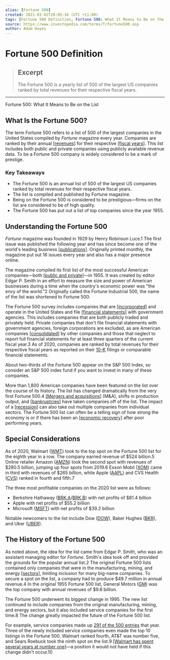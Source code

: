 ```yaml
---
alias: [Fortune 500]
created: 2021-03-02T20:05:34 (UTC +11:00)
tags: [Fortune 500 Definition, Fortune 500: What It Means to Be on the List]
source: https://www.investopedia.com/terms/f/fortune500.asp
author: Adam Hayes
---
```


# Fortune 500 Definition

> ## Excerpt
> The Fortune 500 is a yearly list of 500 of the largest US companies ranked by total revenues for their respective fiscal years.

---

Fortune 500: What It Means to Be on the List
## What Is the Fortune 500?

The term Fortune 500 refers to a list of 500 of the largest companies in the United States compiled by _Fortune_ magazine every year. Companies are ranked by their annual [[revenues]](https://www.investopedia.com/terms/r/revenue.asp) for their respective [[fiscal years]](https://www.investopedia.com/terms/f/fiscalyear.asp). This list includes both public and private companies using publicly available revenue data. To be a Fortune 500 company is widely considered to be a mark of prestige.

### Key Takeaways

-   The Fortune 500 is an annual list of 500 of the largest US companies ranked by total revenues for their respective fiscal years.
-   The list is compiled and published by Fortune magazine.
-   Being on the Fortune 500 is considered to be prestigious—firms on the list are considered to be of high quality.
-   The Fortune 500 has put out a list of top companies since the year 1955.

## Understanding the Fortune 500

_Fortune_ magazine was founded in 1929 by Henry Robinson Luce.1 The first issue was published the following year and has since become one of the world's leading business [[publications]](https://www.investopedia.com/articles/personal-finance/040215/top-publications-financial-advisors.asp). Originally printed monthly, the magazine put out 16 issues every year and also has a major presence online.

The magazine compiled its first list of the most successful American companies—both [[public and private]](https://www.investopedia.com/ask/answers/difference-between-publicly-and-privately-held-companies/)—in 1955. It was created by editor Edgar P. Smith in an effort to measure the size and power of American businesses during a time when the country's economic power was "the envy of the world."2 Originally called the Fortune Industrial 500, the name of the list was shortened to Fortune 500.

The Fortune 500 survey includes companies that are [[incorporated]](https://www.investopedia.com/terms/i/incorporate.asp) and operate in the United States and file [[financial statements]](https://www.investopedia.com/terms/f/financial-statements.asp) with government agencies. This includes companies that are both publicly traded and privately held. Private companies that don't file financial statements with government agencies, foreign corporations are excluded, as are American companies [[consolidated]](https://www.investopedia.com/terms/c/consolidation.asp) by other companies and those that neglect to report full financial statements for at least three quarters of the current fiscal year.3 As of 2020, companies are ranked by total revenues for their respective fiscal years as reported on their [10-K](https://www.investopedia.com/terms/1/10-k.asp) filings or comparable financial statements.

About two-thirds of the Fortune 500 appear on the S&P 500 Index, so consider an S&P 500 index fund if you want to invest in many of these companies.

More than 1,800 American companies have been featured on the list over the course of its history. The list has changed dramatically from the very first Fortune 500.4 [[Mergers and acquisitions]](https://www.investopedia.com/terms/m/mergersandacquisitions.asp) (M&A), shifts in production output, and [[bankruptcies]](https://www.investopedia.com/terms/b/bankruptcy.asp) have taken companies off of the list. The impact of a [[recession]](https://www.investopedia.com/terms/r/recession.asp) can also take out multiple companies from individual sectors. The Fortune 500 list can often be a telling sign of how strong the economy is or if there has been an [[economic recovery]](https://www.investopedia.com/terms/e/economic-recovery.asp) after poor performing years.

## Special Considerations

As of 2020, Walmart ([WMT](https://www.investopedia.com/markets/quote?tvwidgetsymbol=WMT)) took to the top spot on the Fortune 500 list for the eighth year in a row. The company earned revenue of $524 billion.5 Online retailer Amazon ([AMZN](https://www.investopedia.com/markets/quote?tvwidgetsymbol=AMZN)) took the second spot with revenues of $280.5 billion, jumping up four spots from 2019.6 Exxon Mobil ([XOM](https://www.investopedia.com/markets/quote?tvwidgetsymbol=XOM)) came in third with revenues of $265 billion, while Apple ([AAPL](https://www.investopedia.com/markets/quote?tvwidgetsymbol=AAPL)) and CVS Health ([CVS](https://www.investopedia.com/markets/quote?tvwidgetsymbol=CVS)) ranked in fourth and fifth.7

The three most profitable companies on the 2020 list were as follows:

-   Berkshire Hathaway ([BRK.A](https://www.investopedia.com/markets/quote?tvwidgetsymbol=BRK.A)/[BRK.B](https://www.investopedia.com/markets/quote?tvwidgetsymbol=BRK.B)) with net profits of $81.4 billion
-   Apple with net profits of $55.2 billion
-   Microsoft ([MSFT](https://www.investopedia.com/markets/quote?tvwidgetsymbol=MSFT)) with net profits of $39.2 billion

Notable newcomers to the list include Dow ([DOW](https://www.investopedia.com/markets/quote?tvwidgetsymbol=DOW)), Baker Hughes ([BKR](https://www.investopedia.com/markets/quote?tvwidgetsymbol=BKR)), and Uber ([UBER](https://www.investopedia.com/markets/quote?tvwidgetsymbol=UBER)).

## The History of the Fortune 500

As noted above, the idea for the list came from Edgar P. Smith, who was an assistant managing editor for _Fortune_. Smith's idea took off and provided the grounds for the popular annual list.2 The original Fortune 500 lists contained only companies that were in the manufacturing, mining, and energy [[sectors]](https://www.investopedia.com/terms/s/sector.asp), limiting inclusion for many big-name companies. To secure a spot on the list, a company had to produce $49.7 million in annual revenue.4 In the original 1955 Fortune 500 list, General Motors ([GM](https://www.investopedia.com/markets/quote?tvwidgetsymbol=gm)) was the top company with annual revenues of $9.8 billion.

The Fortune 500 underwent its biggest change in 1995. The new list continued to include companies from the original manufacturing, mining, and energy sectors, but it also included service companies for the first time.8 The change greatly impacted the future of the Fortune 500 list.

For example, service companies made up [291 of the 500 entries](https://www.latimes.com/archives/la-xpm-1995-04-26-fi-59111-story.html) that year. Three of the newly included service companies even made the top 10 listings in the Fortune 500. Walmart ranked fourth, AT&T was number five, and Sears Roebuck took the ninth spot on the list.9 [[Walmart has spent several years at number one]](https://www.investopedia.com/articles/investing/051413/fact-sheet-what-fortune-500-list.asp)—a position it would not have held if this change didn't occur.10
